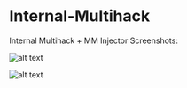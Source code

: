 # Internal-Multihack
Internal Multihack + MM Injector
Screenshots: 

![alt text]([http://url/to/img.png](https://media.discordapp.net/attachments/1058110796812517526/1114262739276271797/image.png))

![alt text]([[http://url/to/img.png](https://media.discordapp.net/attachments/1058110796812517526/1114262739276271797/image.png](https://media.discordapp.net/attachments/1058110796812517526/1114263500445986816/image.png?width=1290&height=671)))
